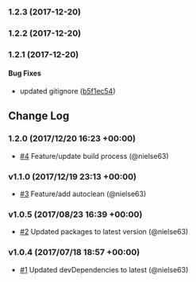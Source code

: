 <a name="1.2.3"></a>
### 1.2.3 (2017-12-20)


<a name="1.2.2"></a>
### 1.2.2 (2017-12-20)


<a name="1.2.1"></a>
### 1.2.1 (2017-12-20)


#### Bug Fixes

* updated gitignore ([b5f1ec54](https://github.com/nielse63/expand-hex-code/commit/b5f1ec54))


## Change Log

### 1.2.0 (2017/12/20 16:23 +00:00)
- [#4](https://github.com/nielse63/expand-hex-code/pull/4) Feature/update build process (@nielse63)

### v1.1.0 (2017/12/19 23:13 +00:00)
- [#3](https://github.com/nielse63/expand-hex-code/pull/3) Feature/add autoclean (@nielse63)

### v1.0.5 (2017/08/23 16:39 +00:00)
- [#2](https://github.com/nielse63/expand-hex-code/pull/2) Updated packages to latest version (@nielse63)

### v1.0.4 (2017/07/18 18:57 +00:00)
- [#1](https://github.com/nielse63/expand-hex-code/pull/1) Updated devDependencies to latest (@nielse63)